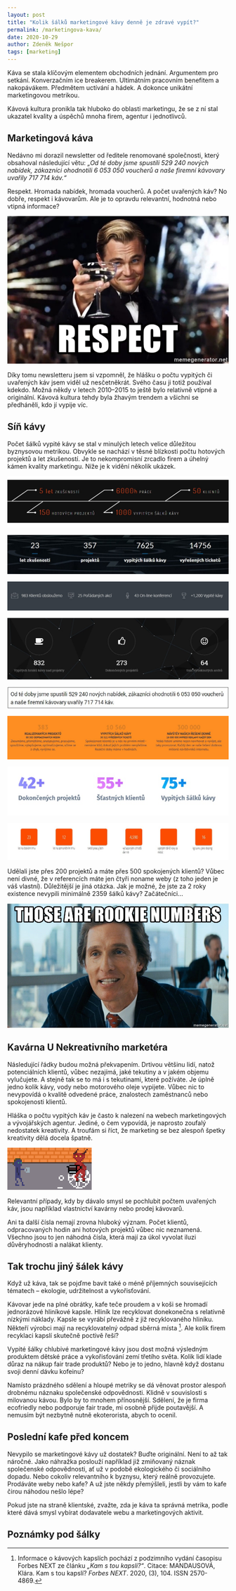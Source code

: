 ```yaml
---
layout: post
title: "Kolik šálků marketingové kávy denně je zdravé vypít?"
permalink: /marketingova-kava/
date: 2020-10-29
author: Zdeněk Nešpor
tags: [marketing]
---
```


Káva se stala klíčovým elementem obchodních jednání. Argumentem pro setkání. Konverzačním ice breakerem. Ultimátním pracovním benefitem a nakopávákem. Předmětem uctívání a hádek. A dokonce unikátní marketingovou metrikou.

Kávová kultura pronikla tak hluboko do oblasti marketingu, že se z ní stal ukazatel kvality a úspěchů mnoha firem, agentur i jednotlivců.

## Marketingová káva

Nedávno mi dorazil newsletter od ředitele renomované společnosti, který obsahoval následující větu: _„Od té doby jsme spustili 529 240 nových nabídek, zákazníci ohodnotili 6 053 050 voucherů a naše firemní kávovary uvařily 717 714 káv.“_

Respekt. Hromada nabídek, hromada voucherů. A počet uvařených káv? No dobře, respekt i kávovarům. Ale je to opravdu relevantní, hodnotná nebo vtipná informace?

![Respect](../assets/post-img/2020-10-29-marketingova-kava/respect.jpg "Respect")

Díky tomu newsletteru jsem si vzpomněl, že hlášku o počtu vypitých či uvařených káv jsem viděl už nesčetněkrát. Svého času ji totiž používal kdekdo. Možná někdy v letech 2010–2015 to ještě bylo relativně vtipné a originální. Kávová kultura tehdy byla žhavým trendem a všichni se předháněli, kdo jí vypije víc.

## Síň kávy

Počet šálků vypité kávy se stal v minulých letech velice důležitou byznysovou metrikou. Obvykle se nachází v těsné blízkosti počtu hotových projektů a let zkušeností. Je to nekompromisní zrcadlo firem a úhelný kámen kvality marketingu. Níže je k vidění několik ukázek.

![Ukázka 1](../assets/post-img/2020-10-29-marketingova-kava/kava-01-crop.jpg "Ukázka 1")

![Ukázka 2](../assets/post-img/2020-10-29-marketingova-kava/kava-02-crop.jpg "Ukázka 2")

![Ukázka 3](../assets/post-img/2020-10-29-marketingova-kava/kava-03-crop.jpg "Ukázka 3")

![Ukázka 4](../assets/post-img/2020-10-29-marketingova-kava/kava-04-crop.jpg "Ukázka 4")

![Ukázka 5](../assets/post-img/2020-10-29-marketingova-kava/kava-05-crop.jpg "Ukázka 5")

![Ukázka 6](../assets/post-img/2020-10-29-marketingova-kava/kava-06-crop.jpg "Ukázka 6")

![Ukázka 7](../assets/post-img/2020-10-29-marketingova-kava/kava-07-crop.jpg "Ukázka 7")

![Ukázka 8](../assets/post-img/2020-10-29-marketingova-kava/kava-08-crop.jpg "Ukázka 8")

Udělali jste přes 200 projektů a máte přes 500 spokojených klientů? Vůbec není divné, že v referencích máte jen čtyři noname weby (z toho jeden je váš vlastní). Důležitější je jiná otázka. Jak je možné, že jste za 2 roky existence nevypili minimálně 2359 šálků kávy? Začátečníci…

![Rookie Numbers](../assets/post-img/2020-10-29-marketingova-kava/rookie-numbers.jpg "Rookie Numbers")

## Kavárna U Nekreativního marketéra

Následující řádky budou možná překvapením. Drtivou většinu lidí, natož potenciálních klientů, vůbec nezajímá, jaké tekutiny a v jakém objemu vylučujete. A stejně tak se to má i s tekutinami, které požíváte. Je úplně jedno kolik kávy, vody nebo motorového oleje vypijete. Vůbec nic to nevypovídá o kvalitě odvedené práce, znalostech zaměstnanců nebo spokojenosti klientů.

Hláška o počtu vypitých káv je často k nalezení na webech marketingových a vývojářských agentur. Jediné, o čem vypovídá, je naprosto zoufalý nedostatek kreativity. A troufám si říct, že marketing se bez alespoň špetky kreativity dělá docela špatně.

![Coffee Devil](../assets/post-img/2020-10-29-marketingova-kava/coffee-devil.gif "Coffee Devil")

Relevantní případy, kdy by dávalo smysl se pochlubit počtem uvařených káv, jsou například vlastnictví kavárny nebo prodej kávovarů.

Ani ta další čísla nemají zrovna hluboký význam. Počet klientů, odpracovaných hodin ani hotových projektů vůbec nic neznamená. Všechno jsou to jen náhodná čísla, která mají za úkol vyvolat iluzi důvěryhodnosti a nalákat klienty.

## Tak trochu jiný šálek kávy

Když už káva, tak se pojďme bavit také o méně příjemných souvisejících tématech – ekologie, udržitelnost a vykořisťování.

Kávovar jede na plné obrátky, kafe teče proudem a v koši se hromadí jednorázové hliníkové kapsle. Hliník lze recyklovat donekonečna s relativně nízkými náklady. Kapsle se vyrábí převážně z již recyklovaného hliníku. Někteří výrobci mají na recyklovatelný odpad sběrná místa [^1]. Ale kolik firem recyklaci kapslí skutečně poctivě řeší?

Vypité šálky chlubivé marketingové kávy jsou dost možná výsledným produktem dětské práce a vykořisťování zemí třetího světa. Kolik lidí klade důraz na nákup fair trade produktů? Nebo je to jedno, hlavně když dostanu svoji denní dávku kofeinu?

Namísto prázdného sdělení a hloupé metriky se dá věnovat prostor alespoň drobnému náznaku společenské odpovědnosti. Klidně v souvislosti s milovanou kávou. Bylo by to mnohem přínosnější. Sdělení, že je firma ecofriedly nebo podporuje fair trade, mi osobně přijde poutavější. A nemusím být nezbytně nutně ekoterorista, abych to ocenil.

## Poslední kafe před koncem

Nevypilo se marketingové kávy už dostatek? Buďte originální. Není to až tak náročné. Jako náhražka poslouží například již zmiňovaný náznak společenské odpovědnosti, ať už v podobě ekologického či sociálního dopadu. Nebo cokoliv relevantního k byznysu, který reálně provozujete. Prodáváte weby nebo kafe? A už jste někdy přemýšleli, jestli by vám to kafe čirou náhodou nešlo lépe?

Pokud jste na straně klientské, zvažte, zda je káva ta správná metrika, podle které dává smysl vybírat dodavatele webu a marketingových aktivit.

## Poznámky pod šálky

[^1]: Informace o kávových kapslích pochází z podzimního vydání časopisu Forbes NEXT ze článku _„Kam s tou kapslí?“_. Citace: MANDAUSOVÁ, Klára. Kam s tou kapslí? _Forbes NEXT_. 2020, (3), 104. ISSN 2570-4869.
